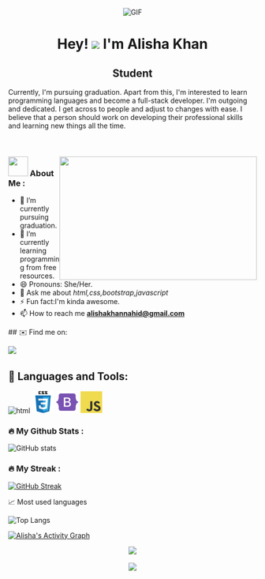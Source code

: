 <!--STARING LOGO-->

<p align="center">
 <img  alt="GIF" src="https://github.com/arsentieva/arsentieva/blob/main/code.gif?raw=true" height="320" width="500px" />
 </p>

<!--MIDDLE HAND GIF AND NAME-->

<h1 align="center"> Hey!   <img src="https://media.giphy.com/media/hvRJCLFzcasrR4ia7z/giphy.gif" width="30px"/>
 I'm Alisha Khan</h1>

<h2 align="center">Student</h2>


<!--ABOUT SECTION-->


<div>

Currently, I'm pursuing graduation. Apart from this, I'm interested to learn programming languages and become a full-stack developer. I'm outgoing and dedicated. I get across to people and adjust to changes with ease. I believe that a person should work on developing their professional skills and learning new things all the time.
</div>
<br>

<!--ABOUT ME AND HIS SIDE GIF-->


<div>
<img align="right"src="https://media2.giphy.com/media/L1R1tvI9svkIWwpVYr/giphy.gif?cid=790b7611ae0247a7fc36605155a13d7416e5c1ab29b18170&rid=giphy.gif&ct=g" width="400px" height="250px">

### <img src="https://c.tenor.com/p2Fs2DoSLWYAAAAC/hello-cute.gif" width="40px" height="40px"> About Me  :


- 🔭 I’m currently pursuing graduation.
- 🌱 I’m currently learning programming from free resources.
- 😄 Pronouns: She/Her.
-  💬 Ask me about *html,css,bootstrap,javascript*
- ⚡ Fun fact:I'm kinda awesome.
- 📫 How to reach me **alishakhannahid@gmail.com**

</div>

<!--FIND ME SECTION-->

<div>
## ✉️ Find me on:
<p align="left">

<a href ="https://www.linkedin.com/in/alisha-khan-10a881245"/><img src="https://img.icons8.com/fluent/48/000000/linkedin.png"/></a>

</p>
</div>


<!--LANGUAGE SECTION-->


## 🧰 Languages and Tools:
<p align="left">

 <img src="https://cdn.jsdelivr.net/gh/devicons/devicon/icons/html5/html5-original.svg" alt="html" width="45" height="45"/>
 
 <img src="https://raw.githubusercontent.com/devicons/devicon/master/icons/css3/css3-original-wordmark.svg" alt="css3" width="45" height="45" />
 
 <img src="https://raw.githubusercontent.com/devicons/devicon/master/icons/bootstrap/bootstrap-plain.svg" alt="bootstrap" width="45" height="45" />

 <img src="https://raw.githubusercontent.com/devicons/devicon/master/icons/javascript/javascript-original.svg" alt="javascript" width="45" height="45" />

 
 </p>
 

 
 <!--STACT SECTION-->
 
 ### :fire: My Github Stats :
 
![GitHub stats](https://github-readme-stats.vercel.app/api?username=codewithalishakhan&show_icons=true&theme=tokyonight)


<!--STREAK SECTION-->

### :fire: My Streak :
[![GitHub Streak](http://github-readme-streak-stats.herokuapp.com?user=codewithalishakhan&theme=highcontrast)](https://git.io/streak-stats)





📈  Most used languages

![Top Langs](https://github-readme-stats.vercel.app/api/top-langs/?username=codewithalishakhan&theme=tokyonight)



 

<!--GRAPH SECTION-->

<a href="https://github.com/codewithalishakhan/github-readme-activity-graph"><img alt="Alisha's Activity Graph" src="https://activity-graph.herokuapp.com/graph?username=codewithalishakhan&bg_color=0D1117&color=5BCDEC&line=5BCDEC&point=FFFFFF&hide_border=true" />


<!--ANOTHER GIF-->

<p align= "center">
<img  src = "https://media0.giphy.com/media/KDDpcKigbfFpnejZs6/giphy.gif?cid=ecf05e47oy6f4zjs8g1qoiystc56cu7r9tb8a1fe76e05oty&rid=giphy.gif" width = 400px>
</p>



<p align="center">
  <img  src="https://raw.githubusercontent.com/Trilokia/Trilokia/379277808c61ef204768a61bbc5d25bc7798ccf1/bottom_header.svg">
  </p>













